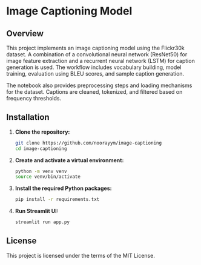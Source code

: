 # Image Captioning Model

## Overview

This project implements an image captioning model using the Flickr30k dataset. A combination of a convolutional neural network (ResNet50) for image feature extraction and a recurrent neural network (LSTM) for caption generation is used. The workflow includes vocabulary building, model training, evaluation using BLEU scores, and sample caption generation.

The notebook also provides preprocessing steps and loading mechanisms for the dataset. Captions are cleaned, tokenized, and filtered based on frequency thresholds.

## Installation

1. **Clone the repository:**

    ```bash
    git clone https://github.com/noorayym/image-captioning
    cd image-captioning
    ```

2. **Create and activate a virtual environment:**

    ```bash
    python -m venv venv
    source venv/bin/activate  
    ```

3. **Install the required Python packages:**

    ```bash
    pip install -r requirements.txt
    ```

4. **Run Streamlit UI:**

    ```bash
    streamlit run app.py
    ```


## License

This project is licensed under the terms of the MIT License.
